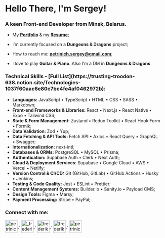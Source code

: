<h1>Hello There, I'm Sergey!</h1>
<h3>A keen Front-end Developer from Minsk, Belarus.</h3>

- My <a href="https://petrinich-sergey.web.app" target="_blank">**Portfolio**</a> & my <a href="https://drive.google.com/file/d/1Po1ml66IBa3TbWuR_QWOyqo5jUI9wdk0/view?usp=drive_link">**Resume**</a>;

- I’m currently focused on a **Dungeons & Dragons** project;

- How to reach me: **petrinich.sergey@gmail.com**;

- I love to play **Guitar & Piano**. Also I'm a DM in **Dungeons & Dragons**.

<h3>Technical Skills - [Full List](https://trusting-troodon-638.notion.site/Technologies-1037f60aac6e80c7bc4fe4af0462972b):</h3>

- **Languages:** JavaScript • TypeScript • HTML • CSS • SASS • Markdown;
- **Front-end Frameworks & Libraries:** React • Next.js • React Native • Expo • Tailwind CSS;
- **State & Form Management:** Zustand • Redux Toolkit • React Hook Form • Formik;
- **Data Validation:** Zod • Yup;
- **Data Fetching & API Tools:** Fetch API • Axios • React Query • GraphQL • Swagger;
- **Internationalization:** next-intl;
- **Databases & ORMs:** PostgreSQL • MySQL • Prisma;
- **Authentication:** Supabase Auth • Clerk • Next Auth;
- **Cloud & Deployment Services:** Supabase • Google Cloud • AWS • Vercel • Netlify;
- **Version Control & CI/CD:** Git (GitHub, GitLab) • GitHub Actions • Husky • Jenkins;
- **Testing & Code Quality:** Jest • ESLint • Prettier;
- **Content Management Systems:** Builder.io • Sanity.io • Payload CMS;
- **Design Tools:** Figma • Marsy;
- **Payment Processing:** Stripe • PayPal;

<h3 align="left">Connect with me:</h3>
<p align="left">
  <a href="https://www.facebook.com/petrinichsergey" target="_blank">
   <img align="center" src="https://firebasestorage.googleapis.com/v0/b/petrinich-sergey----portfolio.appspot.com/o/_icons%2Ffb.svg?alt=media&token=9b82c793-1319-4cd3-a77c-9b675f758041" alt="petrinichshadow" height="40" width="40" />
  </a>
  ·
  <a href="https://instagram.com/_frederlk_/" target="_blank">
   <img align="center" src="https://firebasestorage.googleapis.com/v0/b/petrinich-sergey----portfolio.appspot.com/o/_icons%2Finst.svg?alt=media&token=8f0225ef-0c86-455f-af18-7b01f22010b8" alt="_frederlk_" height="40" width="40" />
  </a>
  ·
  <a href="https://vk.com/frederlk" target="_blank">
   <img align="center" src="https://firebasestorage.googleapis.com/v0/b/petrinich-sergey----portfolio.appspot.com/o/_icons%2Fvk.svg?alt=media&token=81a1c0b1-94c7-4e58-b115-89cd80c8285f" alt="frederlk" height="40" width="40" />
  </a>
  ·
  <a href="https://t.me/Frederlk" target="_blank">
   <img align="center" src="https://firebasestorage.googleapis.com/v0/b/petrinich-sergey----portfolio.appspot.com/o/_icons%2Ftg.svg?alt=media&token=e4e9ca2e-3bbb-4ab6-a709-d691e96e4686" alt="frederlk" height="40" width="40" />
  </a>
  ·
  <a href="https://www.linkedin.com/in/petrinichsergey/" target="_blank">
   <img align="center" src="https://firebasestorage.googleapis.com/v0/b/petrinich-sergey----portfolio.appspot.com/o/_icons%2Fin.svg?alt=media&token=abf5144e-942e-4563-84c4-f7686a3291f4" alt="petrinichsergey" height="40" width="40" />
  </a>
</p>
